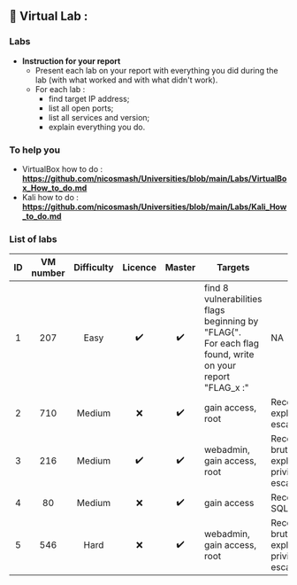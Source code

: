## 📢 Virtual Lab :
### Labs ###

* **Instruction for your report**
    * Present each lab on your report with everything you did during the lab (with what worked and with what didn't work).
    * For each lab :
        - find target IP address;
        - list all open ports;
        - list all services and version;
        - explain everything you do.

### To help you ###

* VirtualBox how to do : **https://github.com/nicosmash/Universities/blob/main/Labs/VirtualBox_How_to_do.md**
* Kali how to do : **https://github.com/nicosmash/Universities/blob/main/Labs/Kali_How_to_do.md**

### List of labs ###

| ID  | VM number  | Difficulty |  Licence |  Master |  Targets |  Tags |  Link |
| :---: | :---: | :---: | :---: | :---: | ------------- | --- | --- |
| 1  | 207  | Easy  | :heavy_check_mark:  | :heavy_check_mark:  |  find 8 vulnerabilities flags beginning by "FLAG{". <br> For each flag found, write on your report "FLAG_x :"  | NA  | https://www.vulnhub.com/entry/rickdiculouslyeasy-1,207/  |
| 2  | 710  | Medium  | :x: | :heavy_check_mark:  | gain access, root  | Reconnaissance, exploit, privilege escalation  | https://www.vulnhub.com/entry/vulncms-1,710/  |
| 3  | 216  | Medium  | :heavy_check_mark:  | :heavy_check_mark:  | webadmin, gain access, root  | Reconnaissance, brute force, exploit, web, privilege escalation  | https://www.vulnhub.com/entry/basic-pentesting-1,216/  |
| 4  | 80  | Medium  | :x: | :heavy_check_mark:  | gain access  | Reconnaissance, SQLi, exploit  | https://www.vulnhub.com/entry/pentester-lab-from-sql-injection-to-shell,80/  |
| 5  | 546  | Hard  | :x: | :heavy_check_mark:  | webadmin, gain access, root  | Reconnaissance, brute force, exploit, web, privilege escalation  | https://www.vulnhub.com/entry/funbox-ctf,546/  |
